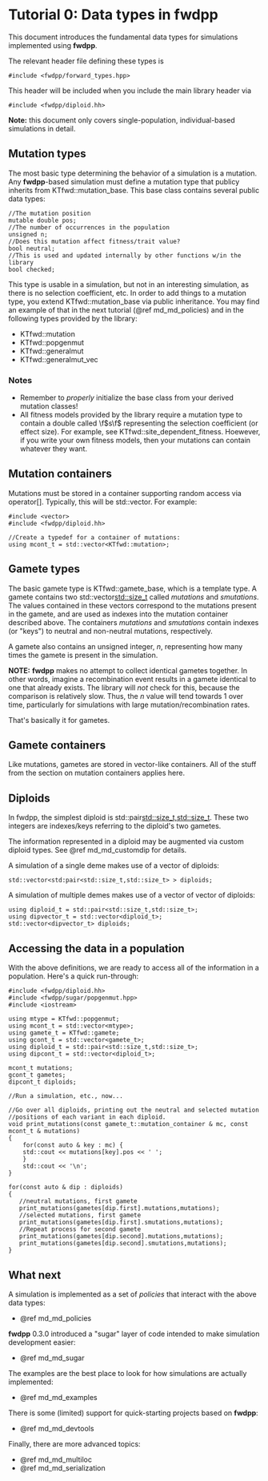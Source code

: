 # Tutorial 0: Data types in fwdpp

This document introduces the fundamental data types for simulations implemented using __fwdpp__.

The relevant header file defining these types is 

~~~{.cpp}
#include <fwdpp/forward_types.hpp>
~~~

This header will be included when you include the main library header via

~~~{.cpp}
#include <fwdpp/diploid.hh>
~~~

__Note:__ this document only covers single-population, individual-based simulations in detail.

## Mutation types

The most basic type determining the behavior of a simulation is a mutation.  Any __fwdpp__-based simulation must define a mutation type that publicy inherits from KTfwd::mutation_base.  This base class contains several public data types:

~~~{.cpp}
//The mutation position
mutable double pos;
//The number of occurrences in the population
unsigned n;
//Does this mutation affect fitness/trait value?
bool neutral;
//This is used and updated internally by other functions w/in the library
bool checked;
~~~

This type is usable in a simulation, but not in an interesting simulation, as there is no selection coefficient, etc.  In order to add things to a mutation type, you extend KTfwd::mutation_base via public inheritance.  You may find an example of that in the next tutorial (@ref md_md_policies) and in the following types provided by the library:

* KTfwd::mutation
* KTfwd::popgenmut
* KTfwd::generalmut
* KTfwd::generalmut_vec

### Notes

* Remember to _properly_ initialize the base class from your derived mutation classes!
* All fitness models provided by the library require a mutation type to contain a double called \f$s\f$ representing the selection coefficient (or effect size).  For example, see KTfwd::site_dependent_fitness.  Hoewever, if you write your own fitness models, then your mutations can contain whatever they want. 

## Mutation containers

Mutations must be stored in a container supporting random access via operator[].  Typically, this will be std::vector.
For example: 

~~~{.cpp}
#include <vector>
#include <fwdpp/diploid.hh>

//Create a typedef for a container of mutations:
using mcont_t = std::vector<KTfwd::mutation>;
~~~

## Gamete types

The basic gamete type is KTfwd::gamete_base, which is a template type. A gamete contains two std::vector<std::size_t>
called _mutations_ and _smutations_.  The values contained in these vectors correspond to the mutations present in the
gamete, and are used as indexes into the mutation container described above.  The containers _mutations_ and
_smutations_ contain indexes (or "keys") to neutral and non-neutral mutations, respectively.

A gamete also contains an unsigned integer, _n_, representing how many times the gamete is present in the simulation.

__NOTE:__ __fwdpp__ makes no attempt to collect identical gametes together. In other words, imagine a recombination
event results in a gamete identical to one that already exists.  The library will _not_ check for this, because the
comparison is relatively slow.  Thus, the _n_ value will tend towards 1 over time, particularly for simulations with
large mutation/recombination rates.

That's basically it for gametes. 


## Gamete containers

Like mutations, gametes are stored in vector-like containers.   All of the stuff from the section on mutation containers applies here.

## Diploids

In fwdpp, the simplest diploid is std::pair<std::size_t,std::size_t>.  These two integers are indexes/keys referring to
the diploid's two gametes.

The information represented in a diploid may be augmented via custom diploid types. See @ref md_md_customdip for
details.

A simulation of a single deme makes use of a vector of diploids:

~~~{.cpp}
std::vector<std:pair<std::size_t,std::size_t> > diploids;
~~~

A simulation of multiple demes makes use of a vector of vector of diploids:

~~~{.cpp}
using diploid_t = std::pair<std::size_t,std::size_t>;
using dipvector_t = std::vector<diploid_t>;
std::vector<dipvector_t> diploids;
~~~

## Accessing the data in a population

With the above definitions, we are ready to access all of the information in a population.  Here's a quick run-through:

~~~{.cpp}
#include <fwdpp/diploid.hh>
#include <fwdpp/sugar/popgenmut.hpp>
#include <iostream>

using mtype = KTfwd::popgenmut;
using mcont_t = std::vector<mtype>;
using gamete_t = KTfwd::gamete;
using gcont_t = std::vector<gamete_t>;
using diploid_t = std::pair<std::size_t,std::size_t>;
using dipcont_t = std::vector<diploid_t>;

mcont_t mutations;
gcont_t gametes;
dipcont_t diploids;

//Run a simulation, etc., now...

//Go over all diploids, printing out the neutral and selected mutation
//positions of each variant in each diploid.
void print_mutations(const gamete_t::mutation_container & mc, const mcont_t & mutations)
{
    for(const auto & key : mc) {
    std::cout << mutations[key].pos << ' ';
    }
    std::cout << '\n';
}

for(const auto & dip : diploids)
{
   //neutral mutations, first gamete
   print_mutations(gametes[dip.first].mutations,mutations); 
   //selected mutations, first gamete
   print_mutations(gametes[dip.first].smutations,mutations);
   //Repeat process for second gamete
   print_mutations(gametes[dip.second].mutations,mutations);   
   print_mutations(gametes[dip.second].smutations,mutations);   
}

~~~


## What next

A simulation is implemented as a set of _policies_ that interact with the above data types:

* @ref md_md_policies

__fwdpp__ 0.3.0 introduced a "sugar" layer of code intended to make simulation development easier:

* @ref md_md_sugar

The examples are the best place to look for how simulations are actually implemented:

* @ref md_md_examples

There is some (limited) support for quick-starting projects based on __fwdpp__:

* @ref md_md_devtools

Finally, there are more advanced topics:

* @ref md_md_multiloc
* @ref md_md_serialization
